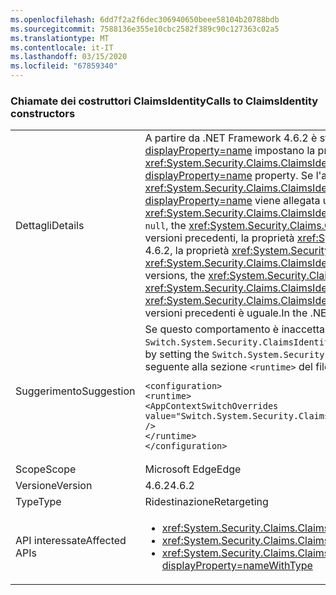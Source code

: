 ```yaml
---
ms.openlocfilehash: 6dd7f2a2f6dec306940650beee58104b20788bdb
ms.sourcegitcommit: 7588136e355e10cbc2582f389c90c127363c02a5
ms.translationtype: MT
ms.contentlocale: it-IT
ms.lasthandoff: 03/15/2020
ms.locfileid: "67859340"
---
```

### <a name="calls-to-claimsidentity-constructors"></a><span data-ttu-id="49d25-101">Chiamate dei costruttori ClaimsIdentity</span><span class="sxs-lookup"><span data-stu-id="49d25-101">Calls to ClaimsIdentity constructors</span></span>

|   |   |
|---|---|
|<span data-ttu-id="49d25-102">Dettagli</span><span class="sxs-lookup"><span data-stu-id="49d25-102">Details</span></span>|<span data-ttu-id="49d25-103">A partire da .NET Framework 4.6.2 è stata introdotta una modifica al modo in cui i costruttori <xref:System.Security.Claims.ClaimsIdentity> con un parametro <xref:System.Security.Principal.IIdentity?displayProperty=name> impostano la proprietà <xref:System.Security.Claims.ClaimsIdentity.Actor?displayProperty=name>.</span><span class="sxs-lookup"><span data-stu-id="49d25-103">Starting with the .NET Framework 4.6.2, there is a change in how <xref:System.Security.Claims.ClaimsIdentity> constructors with an <xref:System.Security.Principal.IIdentity?displayProperty=name> parameter set the <xref:System.Security.Claims.ClaimsIdentity.Actor?displayProperty=name> property.</span></span> <span data-ttu-id="49d25-104">Se l'argomento <xref:System.Security.Principal.IIdentity?displayProperty=name> è un oggetto <xref:System.Security.Claims.ClaimsIdentity> e la proprietà <xref:System.Security.Claims.ClaimsIdentity.Actor?displayProperty=name> di tale oggetto <xref:System.Security.Claims.ClaimsIdentity> non è <code>null</code>, la proprietà <xref:System.Security.Claims.ClaimsIdentity.Actor?displayProperty=name> viene allegata usando il metodo <xref:System.Security.Claims.ClaimsIdentity.Clone>.</span><span class="sxs-lookup"><span data-stu-id="49d25-104">If the <xref:System.Security.Principal.IIdentity?displayProperty=name> argument is a <xref:System.Security.Claims.ClaimsIdentity> object, and the <xref:System.Security.Claims.ClaimsIdentity.Actor?displayProperty=name> property of that <xref:System.Security.Claims.ClaimsIdentity> object is not <code>null</code>, the <xref:System.Security.Claims.ClaimsIdentity.Actor?displayProperty=name> property is attached by using the <xref:System.Security.Claims.ClaimsIdentity.Clone> method.</span></span> <span data-ttu-id="49d25-105">In .NET Framework 4.6.1 e versioni precedenti, la proprietà <xref:System.Security.Claims.ClaimsIdentity.Actor?displayProperty=name> viene associata come riferimento esistente. In seguito a questa modifica, a partire da .NET Framework 4.6.2, la proprietà <xref:System.Security.Claims.ClaimsIdentity.Actor?displayProperty=name> del nuovo oggetto <xref:System.Security.Claims.ClaimsIdentity> non è uguale alla proprietà <xref:System.Security.Claims.ClaimsIdentity.Actor?displayProperty=name> dell'argomento <xref:System.Security.Principal.IIdentity?displayProperty=name> del costruttore.</span><span class="sxs-lookup"><span data-stu-id="49d25-105">In the Framework 4.6.1 and earlier versions, the <xref:System.Security.Claims.ClaimsIdentity.Actor?displayProperty=name> property is attached as an existing reference.Because of this change, starting with the .NET Framework 4.6.2, the <xref:System.Security.Claims.ClaimsIdentity.Actor?displayProperty=name> property of the new <xref:System.Security.Claims.ClaimsIdentity> object is not equal to the <xref:System.Security.Claims.ClaimsIdentity.Actor?displayProperty=name> property of the constructor's <xref:System.Security.Principal.IIdentity?displayProperty=name> argument.</span></span> <span data-ttu-id="49d25-106">In .NET Framework 4.6.1 e versioni precedenti è uguale.</span><span class="sxs-lookup"><span data-stu-id="49d25-106">In the .NET Framework 4.6.1 and earlier versions, it is equal.</span></span>|
|<span data-ttu-id="49d25-107">Suggerimento</span><span class="sxs-lookup"><span data-stu-id="49d25-107">Suggestion</span></span>|<span data-ttu-id="49d25-108">Se questo comportamento è inaccettabile, è possibile ripristinare il comportamento precedente impostando il commutatore <code>Switch.System.Security.ClaimsIdentity.SetActorAsReferenceWhenCopyingClaimsIdentity</code> nel file di configurazione dell'applicazione su <code>true</code>.</span><span class="sxs-lookup"><span data-stu-id="49d25-108">If this behavior is undesirable, you can restore the previous behavior by setting the <code>Switch.System.Security.ClaimsIdentity.SetActorAsReferenceWhenCopyingClaimsIdentity</code> switch in your application configuration file to <code>true</code>.</span></span> <span data-ttu-id="49d25-109">A questo scopo è necessario aggiungere il codice seguente alla sezione <code>&lt;runtime&gt;</code> del file web.config:</span><span class="sxs-lookup"><span data-stu-id="49d25-109">This requires that you add the following to the <code>&lt;runtime&gt;</code> section of your web.config file:</span></span><pre><code class="lang-xml">&lt;configuration&gt;&#13;&#10;&lt;runtime&gt;&#13;&#10;&lt;AppContextSwitchOverrides value=&quot;Switch.System.Security.ClaimsIdentity.SetActorAsReferenceWhenCopyingClaimsIdentity=true&quot; /&gt;&#13;&#10;&lt;/runtime&gt;&#13;&#10;&lt;/configuration&gt;&#13;&#10;</code></pre>|
|<span data-ttu-id="49d25-110">Scope</span><span class="sxs-lookup"><span data-stu-id="49d25-110">Scope</span></span>|<span data-ttu-id="49d25-111">Microsoft Edge</span><span class="sxs-lookup"><span data-stu-id="49d25-111">Edge</span></span>|
|<span data-ttu-id="49d25-112">Versione</span><span class="sxs-lookup"><span data-stu-id="49d25-112">Version</span></span>|<span data-ttu-id="49d25-113">4.6.2</span><span class="sxs-lookup"><span data-stu-id="49d25-113">4.6.2</span></span>|
|<span data-ttu-id="49d25-114">Type</span><span class="sxs-lookup"><span data-stu-id="49d25-114">Type</span></span>|<span data-ttu-id="49d25-115">Ridestinazione</span><span class="sxs-lookup"><span data-stu-id="49d25-115">Retargeting</span></span>|
|<span data-ttu-id="49d25-116">API interessate</span><span class="sxs-lookup"><span data-stu-id="49d25-116">Affected APIs</span></span>|<ul><li><xref:System.Security.Claims.ClaimsIdentity.%23ctor(System.Security.Principal.IIdentity)?displayProperty=nameWithType></li><li><xref:System.Security.Claims.ClaimsIdentity.%23ctor(System.Security.Principal.IIdentity,System.Collections.Generic.IEnumerable{System.Security.Claims.Claim})?displayProperty=nameWithType></li><li><xref:System.Security.Claims.ClaimsIdentity.%23ctor(System.Security.Principal.IIdentity,System.Collections.Generic.IEnumerable{System.Security.Claims.Claim},System.String,System.String,System.String)?displayProperty=nameWithType></li></ul>|
